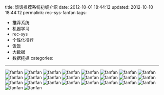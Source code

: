 ﻿title: 饭饭推荐系统初版介绍 
date: 2012-10-01 18:44:12
updated: 2012-10-10 18:44:12
permalink: rec-sys-fanfan
tags:
 - 推荐系统
 - 机器学习
 - rec-sys
 - 个性化推荐
 - 饭饭
 - 大数据
 - 数据挖掘
categories:

---
![fanfan](http://7jprdp.com1.z0.glb.clouddn.com/rec.sys.01.jpg)
![fanfan](http://7jprdp.com1.z0.glb.clouddn.com/rec.sys.02.jpg)
![fanfan](http://7jprdp.com1.z0.glb.clouddn.com/rec.sys.03.jpg)
![fanfan](http://7jprdp.com1.z0.glb.clouddn.com/rec.sys.04.jpg)
![fanfan](http://7jprdp.com1.z0.glb.clouddn.com/rec.sys.05.jpg)
![fanfan](http://7jprdp.com1.z0.glb.clouddn.com/rec.sys.06.jpg)
![fanfan](http://7jprdp.com1.z0.glb.clouddn.com/rec.sys.07.jpg)
![fanfan](http://7jprdp.com1.z0.glb.clouddn.com/rec.sys.08.jpg)
![fanfan](http://7jprdp.com1.z0.glb.clouddn.com/rec.sys.09.jpg)
![fanfan](http://7jprdp.com1.z0.glb.clouddn.com/rec.sys.10.jpg)
![fanfan](http://7jprdp.com1.z0.glb.clouddn.com/rec.sys.11.jpg)
![fanfan](http://7jprdp.com1.z0.glb.clouddn.com/rec.sys.12.jpg)
![fanfan](http://7jprdp.com1.z0.glb.clouddn.com/rec.sys.13.jpg)
![fanfan](http://7jprdp.com1.z0.glb.clouddn.com/rec.sys.14.jpg)
![fanfan](http://7jprdp.com1.z0.glb.clouddn.com/rec.sys.15.jpg)
![fanfan](http://7jprdp.com1.z0.glb.clouddn.com/rec.sys.16.jpg)
![fanfan](http://7jprdp.com1.z0.glb.clouddn.com/rec.sys.17.jpg)
![fanfan](http://7jprdp.com1.z0.glb.clouddn.com/rec.sys.18.jpg)
![fanfan](http://7jprdp.com1.z0.glb.clouddn.com/rec.sys.19.jpg)
![fanfan](http://7jprdp.com1.z0.glb.clouddn.com/rec.sys.20.jpg)
![fanfan](http://7jprdp.com1.z0.glb.clouddn.com/rec.sys.21.jpg)
![fanfan](http://7jprdp.com1.z0.glb.clouddn.com/rec.sys.22.jpg)
![fanfan](http://7jprdp.com1.z0.glb.clouddn.com/rec.sys.23.jpg)
![fanfan](http://7jprdp.com1.z0.glb.clouddn.com/rec.sys.24.jpg)
![fanfan](http://7jprdp.com1.z0.glb.clouddn.com/rec.sys.25.jpg)
![fanfan](http://7jprdp.com1.z0.glb.clouddn.com/rec.sys.26.jpg)
